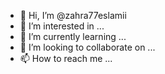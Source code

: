 - 👋 Hi, I’m @zahra77eslamii
- 👀 I’m interested in ...
- 🌱 I’m currently learning ...
- 💞️ I’m looking to collaborate on ...
- 📫 How to reach me ...

<!---
zahra77eslamii/zahra77eslamii is a ✨ special ✨ repository because its `README.md` (this file) appears on your GitHub profile.
You can click the Preview link to take a look at your changes.
--->
